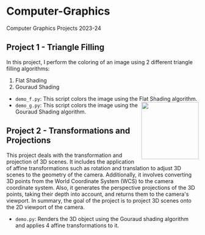 # Computer-Graphics
 Computer Graphics Projects 2023-24

 ## Project 1 - Triangle Filling
 In this project, I perform the coloring of an image using 2 different triangle filling algorithms:
 1. Flat Shading
 2. Gouraud Shading
    
 * `demo_f.py`: This script colors the image using the Flat Shading algorithm. <img width="150" align="right" src="https://github.com/user-attachments/assets/4d72bc40-4f17-4e93-96b1-a397c5641b84" />
 * `demo_g.py`: This script colors the image using the Gouraud Shading algorithm.

## Project 2 - Transformations and Projections
This project deals with the transformation and projection of 3D scenes. It includes the application of affine transformations such as rotation and translation to adjust 3D scenes to the geometry of the camera. Additionally, it involves converting 3D points from the World Coordinate System (WCS) to the camera coordinate system. Also, it generates the perspective projections of the 3D points, taking their depth into account, and returns them to the camera's viewport. In summary, the goal of the project is to project 3D scenes onto the 2D viewport of the camera.

* `demo.py`: Renders the 3D object using the Gouraud shading algorithm and applies 4 affine transformations to it.
